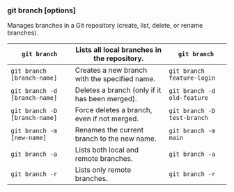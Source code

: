 ### git branch [options]
Manages branches in a Git repository (create, list, delete, or rename branches).

| `git branch` | Lists all local branches in the repository. | `git branch` |
| ------------- | -------------------------------- | ---- |
| `git branch [branch-name]` | Creates a new branch with the specified name. | `git branch feature-login` |
| `git branch -d [branch-name]` | Deletes a branch (only if it has been merged). | `git branch -d old-feature` |
| `git branch -D [branch-name]` | Force deletes a branch, even if not merged. | `git branch -D test-branch` |
| `git branch -m [new-name]` | Renames the current branch to the new name. | `git branch -m main` |
| `git branch -a` | Lists both local and remote branches. | `git branch -a` |
| `git branch -r` | Lists only remote branches. | `git branch -r` |